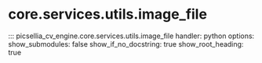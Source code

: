 # core.services.utils.image_file

::: picsellia_cv_engine.core.services.utils.image_file
    handler: python
    options:
        show_submodules: false
        show_if_no_docstring: true
        show_root_heading: true
